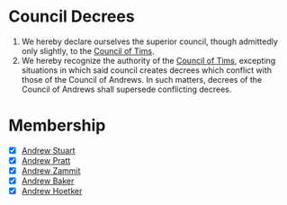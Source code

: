 # Council Decrees

1. We hereby declare ourselves the superior council, though admittedly only
   slightly, to the [Council of Tims].
1. We hereby recognize the authority of the [Council of Tims], excepting
   situations in which said council creates decrees which conflict with those of
   the Council of Andrews. In such matters, decrees of the Council of Andrews
   shall supersede conflicting decrees.

# Membership

- [x] [Andrew Stuart](https://github.com/andrewstuart) 
- [x] [Andrew Pratt](https://github.com/chemdrew)
- [x] [Andrew Zammit](https://github.com/zamnuts)
- [x] [Andrew Baker](https://github.com/bakerag1)
- [x] [Andrew Hoetker](https://github.com/ahoetker)

[Council Of Tims]: http://counciloftims.com
